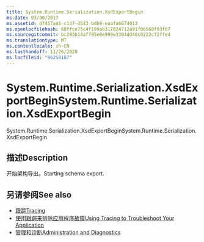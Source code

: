 ```yaml
---
title: System.Runtime.Serialization.XsdExportBegin
ms.date: 03/30/2017
ms.assetid: d7457aa5-c147-4643-bdb9-eaafa6674013
ms.openlocfilehash: 60ffce75c4f199ab317024712a91f06560f93f87
ms.sourcegitcommit: bc293b14af795e0e999e3304dd40c0222cf2ffe4
ms.translationtype: MT
ms.contentlocale: zh-CN
ms.lasthandoff: 11/26/2020
ms.locfileid: "96258187"
---
```

# <a name="systemruntimeserializationxsdexportbegin"></a><span data-ttu-id="6f77c-102">System.Runtime.Serialization.XsdExportBegin</span><span class="sxs-lookup"><span data-stu-id="6f77c-102">System.Runtime.Serialization.XsdExportBegin</span></span>

<span data-ttu-id="6f77c-103">System.Runtime.Serialization.XsdExportBegin</span><span class="sxs-lookup"><span data-stu-id="6f77c-103">System.Runtime.Serialization.XsdExportBegin</span></span>  
  
## <a name="description"></a><span data-ttu-id="6f77c-104">描述</span><span class="sxs-lookup"><span data-stu-id="6f77c-104">Description</span></span>  

 <span data-ttu-id="6f77c-105">开始架构导出。</span><span class="sxs-lookup"><span data-stu-id="6f77c-105">Starting schema export.</span></span>  
  
## <a name="see-also"></a><span data-ttu-id="6f77c-106">另请参阅</span><span class="sxs-lookup"><span data-stu-id="6f77c-106">See also</span></span>

- [<span data-ttu-id="6f77c-107">跟踪</span><span class="sxs-lookup"><span data-stu-id="6f77c-107">Tracing</span></span>](index.md)
- [<span data-ttu-id="6f77c-108">使用跟踪来排除应用程序故障</span><span class="sxs-lookup"><span data-stu-id="6f77c-108">Using Tracing to Troubleshoot Your Application</span></span>](using-tracing-to-troubleshoot-your-application.md)
- [<span data-ttu-id="6f77c-109">管理和诊断</span><span class="sxs-lookup"><span data-stu-id="6f77c-109">Administration and Diagnostics</span></span>](../index.md)
